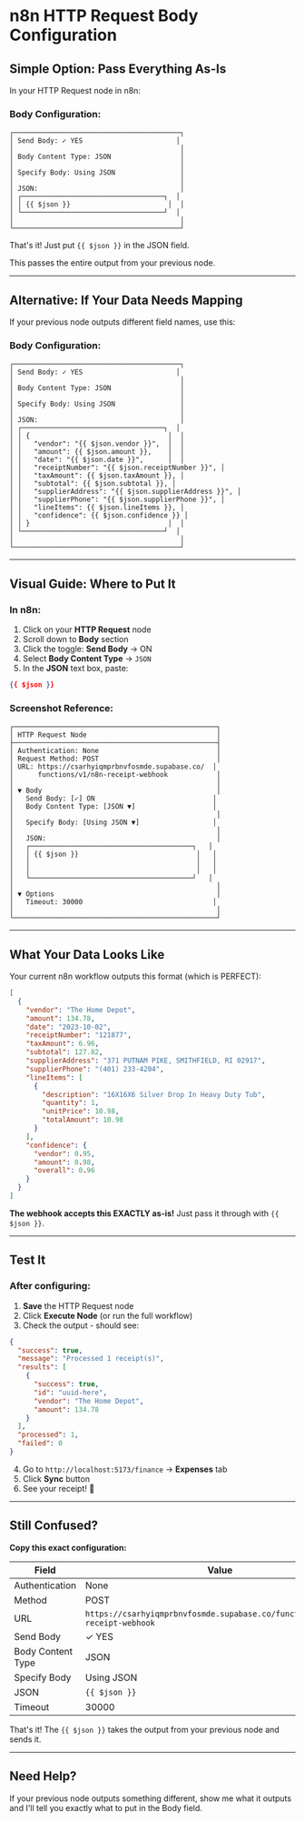 # n8n HTTP Request Body Configuration

## Simple Option: Pass Everything As-Is

In your HTTP Request node in n8n:

### Body Configuration:

```
┌─────────────────────────────────────────┐
│ Send Body: ✓ YES                       │
│                                         │
│ Body Content Type: JSON                 │
│                                         │
│ Specify Body: Using JSON                │
│                                         │
│ JSON:                                   │
│ ┌───────────────────────────────────┐  │
│ │ {{ $json }}                        │  │
│ └───────────────────────────────────┘  │
│                                         │
└─────────────────────────────────────────┘
```

That's it! Just put `{{ $json }}` in the JSON field.

This passes the entire output from your previous node.

---

## Alternative: If Your Data Needs Mapping

If your previous node outputs different field names, use this:

### Body Configuration:

```
┌─────────────────────────────────────────┐
│ Send Body: ✓ YES                       │
│                                         │
│ Body Content Type: JSON                 │
│                                         │
│ Specify Body: Using JSON                │
│                                         │
│ JSON:                                   │
│ ┌───────────────────────────────────┐  │
│ │ {                                  │  │
│ │   "vendor": "{{ $json.vendor }}",  │  │
│ │   "amount": {{ $json.amount }},    │  │
│ │   "date": "{{ $json.date }}",      │  │
│ │   "receiptNumber": "{{ $json.receiptNumber }}", │
│ │   "taxAmount": {{ $json.taxAmount }}, │
│ │   "subtotal": {{ $json.subtotal }}, │
│ │   "supplierAddress": "{{ $json.supplierAddress }}", │
│ │   "supplierPhone": "{{ $json.supplierPhone }}", │
│ │   "lineItems": {{ $json.lineItems }}, │
│ │   "confidence": {{ $json.confidence }} │
│ │ }                                  │  │
│ └───────────────────────────────────┘  │
│                                         │
└─────────────────────────────────────────┘
```

---

## Visual Guide: Where to Put It

### In n8n:

1. Click on your **HTTP Request** node
2. Scroll down to **Body** section
3. Click the toggle: **Send Body** → ON
4. Select **Body Content Type** → `JSON`
5. In the **JSON** text box, paste:

```json
{{ $json }}
```

### Screenshot Reference:

```
┌──────────────────────────────────────────────────┐
│ HTTP Request Node                                │
├──────────────────────────────────────────────────┤
│ Authentication: None                             │
│ Request Method: POST                             │
│ URL: https://csarhyiqmprbnvfosmde.supabase.co/  │
│      functions/v1/n8n-receipt-webhook            │
│                                                  │
│ ▼ Body                                           │
│   Send Body: [✓] ON                             │
│   Body Content Type: [JSON ▼]                   │
│                                                  │
│   Specify Body: [Using JSON ▼]                  │
│                                                  │
│   JSON:                                          │
│   ┌────────────────────────────────────────┐   │
│   │ {{ $json }}                             │   │
│   │                                         │   │
│   │                                         │   │
│   └────────────────────────────────────────┘   │
│                                                  │
│ ▼ Options                                        │
│   Timeout: 30000                                │
│                                                  │
└──────────────────────────────────────────────────┘
```

---

## What Your Data Looks Like

Your current n8n workflow outputs this format (which is PERFECT):

```json
[
  {
    "vendor": "The Home Depot",
    "amount": 134.78,
    "date": "2023-10-02",
    "receiptNumber": "121877",
    "taxAmount": 6.96,
    "subtotal": 127.82,
    "supplierAddress": "371 PUTNAM PIKE, SMITHFIELD, RI 02917",
    "supplierPhone": "(401) 233-4204",
    "lineItems": [
      {
        "description": "16X16X6 Silver Drop In Heavy Duty Tub",
        "quantity": 1,
        "unitPrice": 10.98,
        "totalAmount": 10.98
      }
    ],
    "confidence": {
      "vendor": 0.95,
      "amount": 0.98,
      "overall": 0.96
    }
  }
]
```

**The webhook accepts this EXACTLY as-is!** Just pass it through with `{{ $json }}`.

---

## Test It

### After configuring:

1. **Save** the HTTP Request node
2. Click **Execute Node** (or run the full workflow)
3. Check the output - should see:

```json
{
  "success": true,
  "message": "Processed 1 receipt(s)",
  "results": [
    {
      "success": true,
      "id": "uuid-here",
      "vendor": "The Home Depot",
      "amount": 134.78
    }
  ],
  "processed": 1,
  "failed": 0
}
```

4. Go to `http://localhost:5173/finance` → **Expenses** tab
5. Click **Sync** button
6. See your receipt! 🎉

---

## Still Confused?

**Copy this exact configuration:**

| Field | Value |
|-------|-------|
| Authentication | None |
| Method | POST |
| URL | `https://csarhyiqmprbnvfosmde.supabase.co/functions/v1/n8n-receipt-webhook` |
| Send Body | ✓ YES |
| Body Content Type | JSON |
| Specify Body | Using JSON |
| JSON | `{{ $json }}` |
| Timeout | 30000 |

That's it! The `{{ $json }}` takes the output from your previous node and sends it.

---

## Need Help?

If your previous node outputs something different, show me what it outputs and I'll tell you exactly what to put in the Body field.
